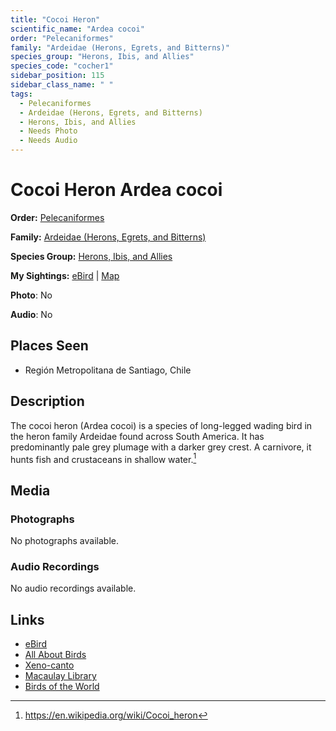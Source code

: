 ```yaml
---
title: "Cocoi Heron"
scientific_name: "Ardea cocoi"
order: "Pelecaniformes"
family: "Ardeidae (Herons, Egrets, and Bitterns)"
species_group: "Herons, Ibis, and Allies"
species_code: "cocher1"
sidebar_position: 115
sidebar_class_name: " "
tags: 
  - Pelecaniformes
  - Ardeidae (Herons, Egrets, and Bitterns)
  - Herons, Ibis, and Allies
  - Needs Photo
  - Needs Audio
---
```


# Cocoi Heron <span className='sci_name'>Ardea cocoi</span>

**Order:** [Pelecaniformes](/tags/pelecaniformes)

**Family:** [Ardeidae (Herons, Egrets, and Bitterns)](/tags/ardeidae-herons-egrets-and-bitterns)

**Species Group:** [Herons, Ibis, and Allies](/tags/herons-ibis-and-allies)

**My Sightings:** [eBird](https://ebird.org/lifelist?r=world&time=life&spp=cocher1) | [Map](/map?species_code=cocher1)

**Photo**: No 

**Audio**: No

## Places Seen

* Región Metropolitana de Santiago, Chile

## Description
The cocoi heron (Ardea cocoi) is a species of long-legged wading bird in the heron family Ardeidae found across South America. It has predominantly pale grey plumage with a darker grey crest. A carnivore, it hunts fish and crustaceans in shallow water.[^1]

[^1]: https://en.wikipedia.org/wiki/Cocoi_heron

## Media
### Photographs
No photographs available.

### Audio Recordings
No audio recordings available.

## Links
* [eBird](https://ebird.org/species/cocher1) 
* [All About Birds](https://www.allaboutbirds.org/guide/cocher1) 
* [Xeno-canto](https://www.xeno-canto.org/species/ardea-cocoi) 
* [Macaulay Library](https://search.macaulaylibrary.org/catalog?taxonCode=cocher1&sort=rating_rank_desc)
* [Birds of the World](https://birdsoftheworld.org/bow/species/cocher1)
